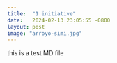 ```yaml
---
title:  "1 initiative"
date:   2024-02-13 23:05:55 -0800
layout: post
image: "arroyo-simi.jpg"
---
```


this is a test MD file